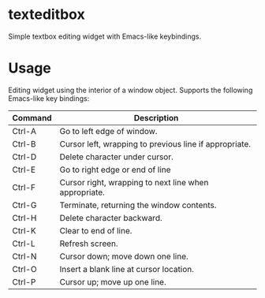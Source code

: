 texteditbox
===
Simple textbox editing widget with Emacs-like keybindings.

# Usage
Editing widget using the interior of a window object.
Supports the following Emacs-like key bindings:

|Command| Description |
|-------|-------------|
|Ctrl-A |  Go to left edge of window. |
|Ctrl-B |  Cursor left, wrapping to previous line if appropriate. |
|Ctrl-D |  Delete character under cursor. |
|Ctrl-E |  Go to right edge or end of line |
|Ctrl-F |  Cursor right, wrapping to next line when appropriate. |
|Ctrl-G |  Terminate, returning the window contents. |
|Ctrl-H |  Delete character backward. |
|Ctrl-K |  Clear to end of line. |
|Ctrl-L |  Refresh screen. |
|Ctrl-N |  Cursor down; move down one line. |
|Ctrl-O |  Insert a blank line at cursor location. |
|Ctrl-P |  Cursor up; move up one line. |

    
